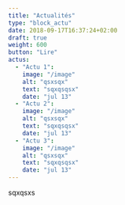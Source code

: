 ```yaml
---
title: "Actualités"
type: "block_actu"
date: 2018-09-17T16:37:24+02:00
draft: true
weight: 600
button: "Lire"
actus:
  - "Actu 1":
    image: "/image"
    alt: "qsxsqx"
    text: "sqxqsqsx"
    date: "jul 13"
  - "Actu 2":
    image: "/image"
    alt: "qsxsqx"
    text: "sqxqsqsx"
    date: "jul 13"
  - "Actu 3":
    image: "/image"
    alt: "qsxsqx"
    text: "sqxqsqsx"
    date: "jul 13"
---
```


sqxqsxs